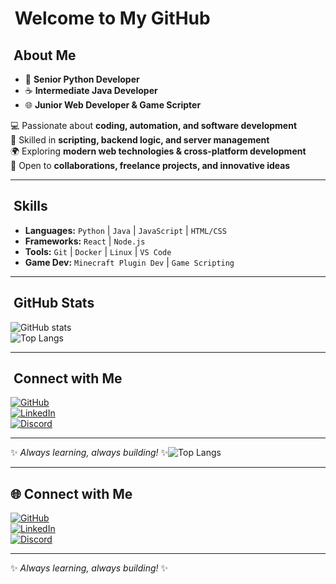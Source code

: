 # ​ Welcome to My GitHub

## ​​​ About Me
- 🚀 **Senior Python Developer**
- ☕ **Intermediate Java Developer**
- 🌐 **Junior Web Developer & Game Scripter**

💻 Passionate about **coding, automation, and software development**  
🔧 Skilled in **scripting, backend logic, and server management**  
🌍 Exploring **modern web technologies & cross-platform development**  
📩 Open to **collaborations, freelance projects, and innovative ideas**

---

## ​​ Skills
- **Languages:** `Python` | `Java` | `JavaScript` | `HTML/CSS`
- **Frameworks:** `React` | `Node.js`
- **Tools:** `Git` | `Docker` | `Linux` | `VS Code`
- **Game Dev:** `Minecraft Plugin Dev` | `Game Scripting`

---

## ​ GitHub Stats
![GitHub stats](https://github-readme-stats.vercel.app/api?username=amiraliT-88&show_icons=true&theme=radical)  
![Top Langs](https://github-readme-stats.vercel.app/api/top-langs/?username=amiraliT-88&layout=compact&theme=radical)

---

## ​ Connect with Me
[![GitHub](https://img.shields.io/badge/GitHub-%2312100E.svg?style=flat-square&logo=github&logoColor=white)](https://github.com/amiraliT-88)  
[![LinkedIn](https://img.shields.io/badge/LinkedIn-%230077B5.svg?style=flat-square&logo=linkedin&logoColor=white)](YOUR_LINKEDIN_URL)  
[![Discord](https://img.shields.io/badge/Discord-%235865F2.svg?style=flat-square&logo=discord&logoColor=white)](https://discord.com/users/329074520784764930)

---

✨ *Always learning, always building!* ✨![Top Langs](https://github-readme-stats.vercel.app/api/top-langs/?username=USERNAME&layout=compact&theme=radical)

---

## 🌐 Connect with Me
[![GitHub](https://img.shields.io/badge/GitHub-%2312100E.svg?style=flat-square&logo=github&logoColor=white)](https://github.com/USERNAME)  
[![LinkedIn](https://img.shields.io/badge/LinkedIn-%230077B5.svg?style=flat-square&logo=linkedin&logoColor=white)](https://linkedin.com/in/YOURPROFILE)  
[![Discord](https://img.shields.io/badge/Discord-%235865F2.svg?style=flat-square&logo=discord&logoColor=white)](https://discord.com/users/329074520784764930)  

---

✨ *Always learning, always building!* ✨
